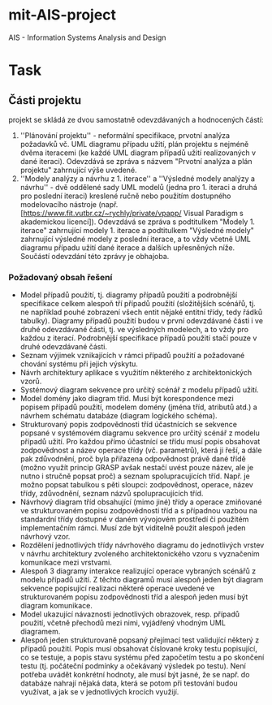 # mit-AIS-project

AIS - Information Systems Analysis and Design

# Task

## Části projektu

projekt se skládá ze dvou samostatně odevzdávaných a hodnocených částí:
1. ''Plánování projektu'' - neformální specifikace, prvotní analýza požadavků vč. UML diagramu případu užití, plán projektu s nejméně dvěma iteracemi (ke každé UML diagram případů užití realizovaných v dané iteraci). Odevzdává se zpráva s názvem "Prvotní analýza a plán projektu" zahrnující výše uvedené.
2. ''Modely analýzy a návrhu z 1. iterace'' a ''Výsledné modely analýzy a návrhu'' - dvě oddělené sady UML modelů (jedna pro 1. iteraci a druhá pro poslední iteraci) kreslené ručně nebo použitím dostupného modelovacího nástroje (např. [https://www.fit.vutbr.cz/~rychly/private/vpapp/ Visual Paradigm s akademickou licencí]). Odevzdává se zpráva s podtitulkem "Modely 1. iterace" zahrnující modely 1. iterace a podtitulkem "Výsledné modely" zahrnující výsledné modely z poslední iterace, a to vždy včetně UML diagramu případu užití dané iterace a dalších upřesněných níže. Součástí odevzdání této zprávy je obhajoba.

### Požadovaný obsah řešení

- Model případů použití, tj. diagramy případů použití a podrobnější specifikace celkem alespoň tří případů použití (složitějších scénářů, tj. ne například pouhé zobrazení všech entit nějaké entitní třídy, tedy řádků tabulky). Diagramy případů použití budou v první odevzdávané části i ve druhé odevzdávané části, tj. ve výsledných modelech, a to vždy pro každou z iterací. Podrobnější specifikace případů použití stačí pouze v druhé odevzdávané části.
- Seznam výjimek vznikajících v rámci případů použití a požadované chování systému při jejich výskytu.
- Návrh architektury aplikace s využitím některého z architektonických vzorů.
- Systémový diagram sekvence pro určitý scénář z modelu případů užití.
- Model domény jako diagram tříd. Musí být korespondence mezi popisem případů použití, modelem domény (jména tříd, atributů atd.) a návrhem schématu databáze (diagram logického schéma).
- Strukturovaný popis zodpovědnosti tříd účastnících se sekvence popsané v systémovém diagramu sekvence pro určitý scénář z modelu případů užití. Pro každou přímo účastnící se třídu musí popis obsahovat zodpovědnost a název operace třídy (vč. parametrů), která ji řeší, a dále pak zdůvodnění, proč byla přiřazena odpovědnost právě dané třídě (možno využít princip GRASP avšak nestačí uvést pouze název, ale je nutno i stručně popsat proč) a seznam spolupracujících tříd. Např. je možno popsat tabulkou s pěti sloupci: zodpovědnost, operace, název třídy, zdůvodnění, seznam názvů spolupracujících tříd.
- Návrhový diagram tříd obsahující (mimo jiné) třídy a operace zmiňované ve strukturovaném popisu zodpovědnosti tříd a s případnou vazbou na standardní třídy dostupné v daném vývojovém prostředí či použitém implementačním rámci. Musí zde být viditelně použit alespoň jeden návrhový vzor.
- Rozdělení jednotlivých třídy návrhového diagramu do jednotlivých vrstev v návrhu architektury zvoleného architektonického vzoru s vyznačením komunikace mezi vrstvami.
- Alespoň 3 diagramy interakce realizující operace vybraných scénářů z modelu případů užití. Z těchto diagramů musí alespoň jeden být diagram sekvence popisující realizaci některé operace uvedené ve strukturovaném popisu zodpovědnosti tříd a alespoň jeden musí být diagram komunikace.
- Model ukazující návaznosti jednotlivých obrazovek, resp. případů použití, včetně přechodů mezi nimi, vyjádřený vhodným UML diagramem.
- Alespoň jeden strukturovaně popsaný přejímací test validující některý z případů použití. Popis musí obsahovat číslované kroky testu popisující, co se testuje, a popis stavu systému před započetím testu a po skončení testu (tj. počáteční podmínky a očekávaný výsledek po testu). Není potřeba uvádět konkrétní hodnoty, ale musí být jasné, že se např. do databáze nahrají nějaká data, která se potom při testování budou využívat, a jak se v jednotlivých krocích využijí.
